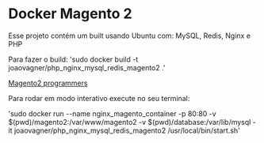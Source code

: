 # Docker Magento 2

Esse projeto contém um built usando Ubuntu com: MySQL, Redis, Nginx e PHP

Para fazer o build:
'sudo docker build -t joaovagner/php_nginx_mysql_redis_magento2 .'

[Magento2 programmers](https://www.chrisranjana.com/magento-developers-programmers-india.html)

Para rodar em modo interativo execute no seu terminal:

'sudo docker run --name nginx_magento_container -p 80:80 -v $(pwd)/magento2:/var/www/magento2 -v $(pwd)/database:/var/lib/mysql -it joaovagner/php_nginx_mysql_redis_magento2 /usr/local/bin/start.sh'
